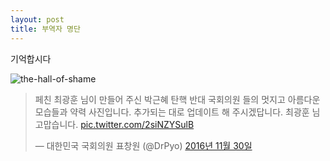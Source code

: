 ```yaml
---
layout: post
title: 부역자 명단
---
```


기억합시다

![the-hall-of-shame](https://s3.ap-northeast-2.amazonaws.com/soo-s3-1/Cye7L54VEAAzy-7.jpg "the-hall-of-shame")


<blockquote class="twitter-tweet" data-lang="ko"><p lang="ko" dir="ltr">페친 최광훈 님이 만들어 주신 박근혜 탄핵 반대 국회의원 들의 멋지고 아름다운 모습들과 약력 사진입니다. 추가되는 대로 업데이트 해 주시겠답니다. 최광훈 님 고맙습니다. <a href="https://t.co/2siNZYSulB">pic.twitter.com/2siNZYSulB</a></p>&mdash; 대한민국 국회의원 표창원 (@DrPyo) <a href="https://twitter.com/DrPyo/status/803816881207451649">2016년 11월 30일</a></blockquote>
<script async src="//platform.twitter.com/widgets.js" charset="utf-8"></script>
